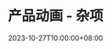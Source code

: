 ---
title: "产品动画 - 杂项"
date: 2023-10-27T10:00:00+08:00
description: "产品动画"
resources:
  - src: "cover.jpg"
    params:
      cover: true
---